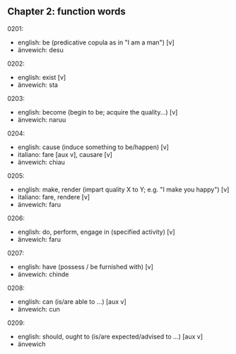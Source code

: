 ## Chapter 2: function words

0201:
- english: be (predicative copula as in "I am a man") [v]
- änvewich: desu

0202:
- english: exist [v]
- änvewich: sta

0203:
- english: become (begin to be; acquire the quality...) [v]
- änvewich: naruu

0204:
- english: cause (induce something to be/happen) [v]
- italiano: fare [aux v], causare [v]
- änvewich: chiau

0205:
- english: make, render (impart quality X to Y; e.g. "I make you happy") [v]
- italiano: fare, rendere [v]
- änvewich: faru

0206:
- english: do, perform, engage in (specified activity) [v]
- änvewich: faru

0207:
- english: have (possess / be furnished with) [v]
- änvewich: chinde

0208:
- english: can (is/are able to ...) [aux v]
- änvewich: cun

0209:
- english: should, ought to (is/are expected/advised to ...) [aux v]
- änvewich
